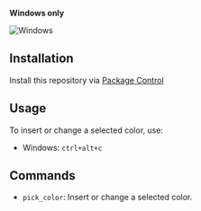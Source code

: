 **Windows only**

![Windows](http://i42.tinypic.com/2lku3jt.png "Windows")


## Installation
Install this repository via [Package Control](http://wbond.net/sublime_packages/package_control)


## Usage
To insert or change a selected color, use:

- Windows: `ctrl+alt+c`

## Commands
* `pick_color`: Insert or change a selected color.
